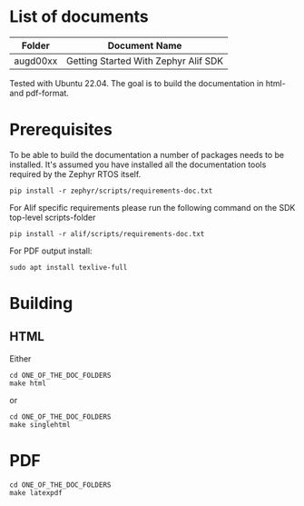 List of documents
=================

|Folder   | Document Name                               |
|---------|---------------------------------------------|
|augd00xx | Getting Started With Zephyr Alif SDK        |

Tested with Ubuntu 22.04. The goal is to build the documentation in html- and pdf-format.

Prerequisites
=============
To be able to build the documentation a number of packages needs to be installed.
It's assumed you have installed all the documentation tools required by the Zephyr RTOS itself.
```
pip install -r zephyr/scripts/requirements-doc.txt
```

For Alif specific requirements please run the following command on the SDK top-level scripts-folder
```
pip install -r alif/scripts/requirements-doc.txt
```

For PDF output install:
```
sudo apt install texlive-full
```

Building
========

HTML
----
Either
```
cd ONE_OF_THE_DOC_FOLDERS
make html
```
or
```
cd ONE_OF_THE_DOC_FOLDERS
make singlehtml
```

PDF
===
```
cd ONE_OF_THE_DOC_FOLDERS
make latexpdf
```
